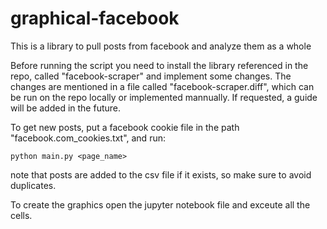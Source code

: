 # graphical-facebook
This is a library to pull posts from facebook and analyze them as a whole

Before running the script you need to install the library referenced in the repo, called "facebook-scraper" and implement some changes.
The changes are mentioned in a file called "facebook-scraper.diff", which can be run on the repo locally or implemented mannually.
If requested, a guide will be added in the future.

To get new posts, put a facebook cookie file in the path "facebook.com_cookies.txt", and run:
```
python main.py <page_name>
```

note that posts are added to the csv file if it exists, so make sure to avoid duplicates.

To create the graphics open the jupyter notebook file and exceute all the cells.
